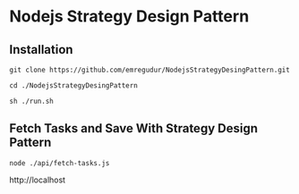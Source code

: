 # Nodejs Strategy Design Pattern

## Installation

```shell script
git clone https://github.com/emregudur/NodejsStrategyDesingPattern.git

cd ./NodejsStrategyDesingPattern

sh ./run.sh
```

## Fetch Tasks and Save With Strategy Design Pattern

```shell script
node ./api/fetch-tasks.js
```

http://localhost

